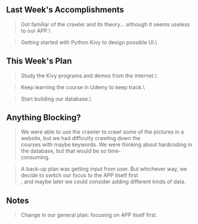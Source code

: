 ## Last Week's Accomplishments

> Got familiar of the crawler and its theory... although it seems useless to our APP.\

> Getting started with Python Kivy to design possible UI.\

## This Week's Plan

> Study the Kivy programs and demos from the internet.\

> Keep learning the course in Udemy to keep track.\

> Start building our database.\

## Anything Blocking?

> We were able to use the crawler to crawl some of the pictures in a website, but we had difficulty crawling down the\
> courses with maybe keywords. We were thinking about hardcoding in the database, but that would be so time-\
> consuming.

> A back-up plan was getting input from user. But whichever way, we decide to switch our focus to the APP itself first\
> , and maybe later we could consider adding different kinds of data.

## Notes

> Change in our general plan: focusing on APP itself first.
